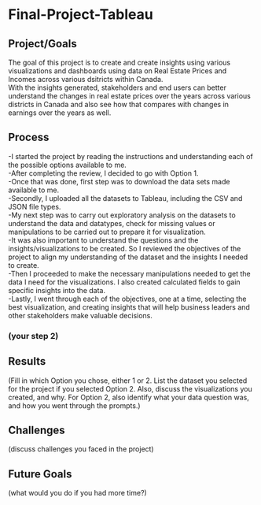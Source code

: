 # Final-Project-Tableau

## Project/Goals
The goal of this project is to create and create insights using various visualizations and dashboards using data on Real Estate Prices and Incomes across various dsitricts within Canada. <br>
With the insights generated, stakeholders and end users can better understand the changes in real estate prices over the years across various districts in Canada and also see how that compares with changes in earnings over the years as well. <br>

## Process
-I started the project by reading the instructions and understanding each of the possible options available to me. <br>
-After completing the review, I decided to go with Option 1. <br>
-Once that was done, first step was to download the data sets made available to me. <br>
-Secondly, I uploaded all the datasets to Tableau, including the CSV and JSON file types. <br>
-My next step was to carry out exploratory analysis on the datasets to understand the data and datatypes, check for missing values or manipulations to be carried out to prepare it for visualization. <br>
-It was also important to understand the questions and the insights/visualizations to be created. So I reviewed the objectives of the project to align my understanding of the dataset and the insights I needed to create. <br>
-Then I proceeded to make the necessary manipulations needed to get the data I need for the visualizations. I also created calculated fields to gain specific insights into the data. <br>
-Lastly, I went through each of the objectives, one at a time, selecting the best visualization, and creating insights that will help business leaders and other stakeholders make valuable decisions. <br>

### (your step 2)

## Results
(Fill in which Option you chose, either 1 or 2. List the dataset you selected for the project if you selected Option 2. Also, discuss the visualizations you created, and why. For Option 2, also identify what your data question was, and how you went through the prompts.)

## Challenges 
(discuss challenges you faced in the project)

## Future Goals
(what would you do if you had more time?)
